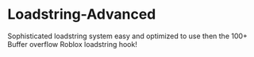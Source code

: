 # Loadstring-Advanced
Sophisticated loadstring system easy and optimized to use then the 100+ Buffer overflow Roblox loadstring hook!
